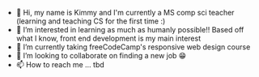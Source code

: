 - 👋 Hi, my name is Kimmy and I'm currently a MS comp sci teacher (learning and teaching CS for the first time :)
- 👀 I’m interested in learning as much as humanly possible!! Based off what I know, front end development is my main interest
- 🌱 I’m currently taking freeCodeCamp's responsive web design course 
- 💞️ I’m looking to collaborate on finding a new job 😁
- 📫 How to reach me ... tbd 

<!---
kimbs1738/kimbs1738 is a ✨ special ✨ repository because its `README.md` (this file) appears on your GitHub profile.
You can click the Preview link to take a look at your changes.
--->
